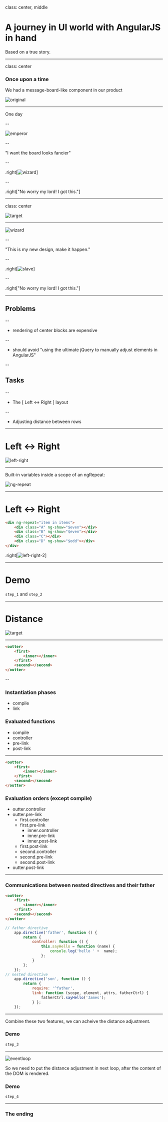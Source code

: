 class: center, middle

# A journey in UI world with AngularJS in hand

Based on a true story.

---

class: center

### Once upon a time
We had a message-board-like component in our product

![original](./original.png)

---

One day

--

![emperor](./emperor.jpg)

--

"I want the board looks fancier"

--

.right[![wizard](./wizard.jpg)]

--

.right["No worry my lord! I got this."]

---

class: center

![target](./target.png)

---

![wizard](./wizard.jpg)

--

"This is my new design, make it happen."

--

.right[![slave](./slave.jpg)]

--

.right["No worry my lord! I got this."]

---

## Problems

--

- rendering of center blocks are expensive

--

- should avoid "using the ultimate jQuery to manually adjust elements in AngularJS"

--

## Tasks

--

- The [ Left <-> Right ] layout

--

- Adjusting distance between rows

---

# Left <-> Right

![left-right](./left-right.png)

---

Built-in variables inside a scope of an ngRepeat:

![ng-repeat](./ng-repeat.png)

---

# Left <-> Right

```html
<div ng-repeat="item in items">
    <div class="A" ng-show="$even"></div>
    <div class="B" ng-show="$even"></div>
    <div class="C"></div>
    <div class="D" ng-show="$odd"></div>
</div>
```

.right[![left-right-2](./left-right-2.png)]

---

# Demo

`step_1` and `step_2`

---

# Distance

![target](./target.png)

---

```html
<outter>
    <first>
        <inner></inner>
    </first>
    <second></second>
</outter>
```

--

### Instantiation phases

- compile
- link

### Evaluated functions

- compile
- controller
- pre-link
- post-link

---

```html
<outter>
    <first>
        <inner></inner>
    </first>
    <second></second>
</outter>
```

### Evaluation orders (except compile)

- outter.controller
- outter.pre-link
    - first.controller
    - first.pre-link
        - inner.controller
        - inner.pre-link
        - inner.post-link
    - first.post-link
    - second.controller
    - second.pre-link
    - second.post-link
- outter.post-link

---

### Communications between nested directives and their father

```html
<outter>
    <first>
        <inner></inner>
    </first>
    <second></second>
</outter>
```


```javascript
// father directive
    app.directive('father', function () {
        return {
            controller: function () {
                this.sayHello = function (name) {
                    console.log('hello ' +  name);
                };
            }
        };
    });
// nested directive
    app.directive('son', function () {
        return {
            require: '^father',
            link: function (scope, element, attrs, fatherCtrl) {
                fatherCtrl.sayHello('James');
            } };
    });
```

---

Combine these two features, we can acheive the distance adjustment.

### Demo

`step_3`

---

![eventloop](./eventloop.png)

So we need to put the distance adjustment in next loop, after the content of 
the DOM is rendered. 

### Demo

`step_4`

--- 

### The ending

